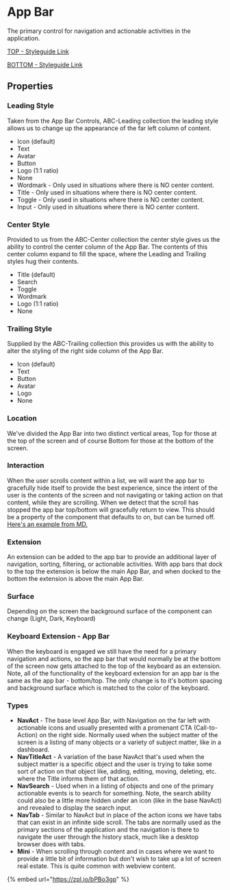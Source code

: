 # App Bar

The primary control for navigation and actionable activities in the application.

[TOP - Styleguide Link](https://zpl.io/254ANOr)

[BOTTOM - Styleguide Link](https://zpl.io/an3L6pv)

## Properties

### Leading Style

Taken from the App Bar Controls, ABC-Leading collection the leading style allows us to change up the appearance of the far left column of content.

* Icon (default)
* Text
* Avatar
* Button
* Logo (1:1 ratio)
* None
* Wordmark - Only used in situations where there is NO center content.
* Title - Only used in situations where there is NO center content.
* Toggle - Only used in situations where there is NO center content.
* Input - Only used in situations where there is NO center content.

### Center Style

Provided to us from the ABC-Center collection the center style gives us the ability to control the center column of the App Bar. The contents of this center column expand to fill the space, where the Leading and Trailing styles hug their contents.

* Title (default)
* Search
* Toggle
* Wordmark
* Logo (1:1 ratio)
* None

### Trailing Style

Supplied by the ABC-Trailing collection this provides us with the ability to alter the styling of the right side column of the App Bar.

* Icon (default)
* Text
* Button
* Avatar
* Logo
* None

### Location

We've divided the App Bar into two distinct vertical areas, Top for those at the top of the screen and of course Bottom for those at the bottom of the screen.

### Interaction

When the user scrolls content within a list, we will want the app bar to gracefully hide itself to provide the best experience, since the intent of the user is the contents of the screen and not navigating or taking action on that content, while they are scrolling. When we detect that the scroll has stopped the app bar top/bottom will gracefully return to view. This should be a property of the component that defaults to on, but can be turned off. [Here's an example from MD.](https://material.io/components/app-bars-top#behavior)

### Extension

An extension can be added to the app bar to provide an additional layer of navigation, sorting, filtering, or actionable activities. With app bars that dock to the top the extension is below the main App Bar, and when docked to the bottom the extension is above the main App Bar.

### Surface

Depending on the screen the background surface of the component can change (Light, Dark, Keyboard)

### Keyboard Extension - App Bar

When the keyboard is engaged we still have the need for a primary navigation and actions, so the app bar that would normally be at the bottom of the screen now gets attached to the top of the keyboard as an extension. Note, all of the functionality of the keyboard extension for an app bar is the same as the app bar - bottom/top. The only change is to it's bottom spacing and background surface which is matched to the color of the keyboard.

### Types

* **NavAct** - The base level App Bar, with Navigation on the far left with actionable icons and usually presented with a promenant CTA (Call-to-Action) on the right side. Normally used when the subject matter of the screen is a listing of many objects or a variety of subject matter, like in a dashboard.
* **NavTitleAct** - A variation of the base NavAct that's used when the subject matter is a specific object and the user is trying to take some sort of action on that object like, adding, editing, moving, deleting, etc. where the Title informs them of that action.
* **NavSearch** - Used when in a listing of objects and one of the primary actionable events is to search for something. Note, the search ability could also be a little more hidden under an icon (like in the base NavAct) and revealed to display the search input.
* **NavTab** - Similar to NavAct but in place of the action icons we have tabs that can exist in an infinite side scroll. The tabs are normally used as the primary sections of the application and the navigation is there to navigate the user through the history stack, much like a desktop browser does with tabs.
* **Mini** - When scrolling through content and in cases where we want to provide a little bit of information but don't wish to take up a lot of screen real estate. This is quite common with webview content.

{% embed url="https://zpl.io/bPBo3gp" %}
